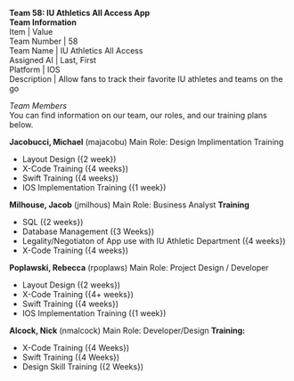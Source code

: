 **Team 58: IU Athletics All Access App**\
**Team Information**
\
Item | Value   
Team Number | 58     
Team Name | IU Athletics All Access \
Assigned AI | Last, First \
Platform | IOS \
Description | Allow fans to track their favorite IU athletes and teams on the go 


*Team Members* \
You can find information on our team, our roles, and our training plans below.

**Jacobucci, Michael** (majacobu)
Main Role: Design Implimentation
Training
- Layout Design ({2 week})
- X-Code Training ({4 weeks}) 
- Swift Training ({4 weeks})
- IOS Implementation Training ({1 week})

**Milhouse, Jacob** (jmilhous)
Main Role: Business Analyst
**Training**
- SQL ({2 weeks})
- Database Management ({3 Weeks})
- Legality/Negotiaton of App use with IU Athletic Department ({4 weeks})
- X-Code Training ({4 weeks})

**Poplawski, Rebecca** (rpoplaws)
Main Role: Project Design / Developer
- Layout Design ({2 weeks})
- X-Code Training ({4+ weeks})
- Swift Training ({4 weeks})
- IOS Implementation Training ({1 week})

**Alcock, Nick** (nmalcock)
Main Role: Developer/Design
**Training:**
- X-Code Training ({4 Weeks})
- Swift Training ({4 Weeks})
- Design Skill Training ({2 Weeks})


